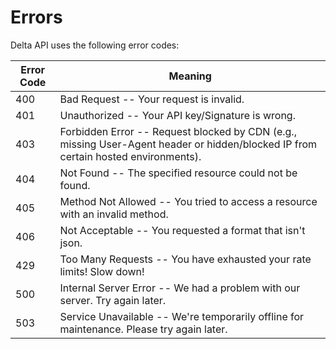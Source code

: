 # Errors

Delta API uses the following error codes:

| Error Code | Meaning                                                                                   |
| ---------- | ----------------------------------------------------------------------------------------- |
| 400        | Bad Request -- Your request is invalid.                                                   |
| 401        | Unauthorized -- Your API key/Signature is wrong.                                          |
| 403        | Forbidden Error -- Request blocked by CDN (e.g., missing User-Agent header or hidden/blocked IP from certain hosted environments).                                          |
| 404        | Not Found -- The specified resource could not be found.                                     |
| 405        | Method Not Allowed -- You tried to access a resource with an invalid method.                |
| 406        | Not Acceptable -- You requested a format that isn't json.                                 |  |  |
| 429        | Too Many Requests -- You have exhausted your rate limits! Slow down!                      |
| 500        | Internal Server Error -- We had a problem with our server. Try again later.               |
| 503        | Service Unavailable -- We're temporarily offline for maintenance. Please try again later. |
